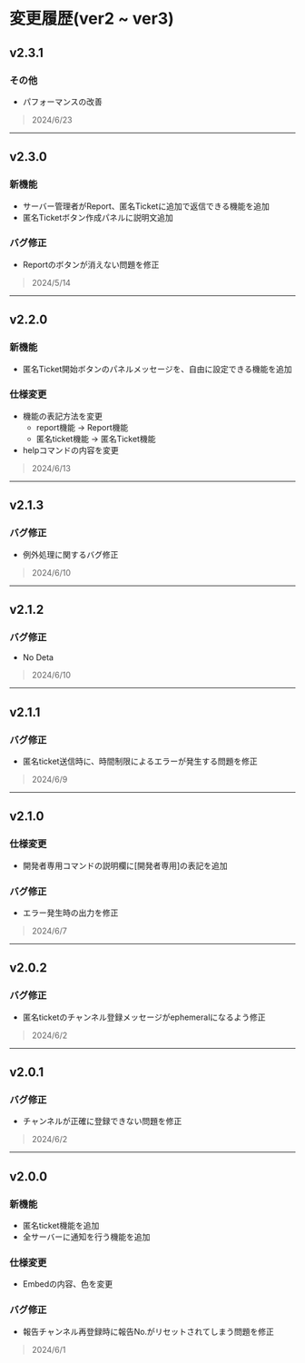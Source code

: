 # 変更履歴(ver2 ~ ver3)

## v2.3.1
### その他
- パフォーマンスの改善
> 2024/6/23

---

## v2.3.0
### 新機能
- サーバー管理者がReport、匿名Ticketに追加で返信できる機能を追加
- 匿名Ticketボタン作成パネルに説明文追加
### バグ修正
- Reportのボタンが消えない問題を修正
> 2024/5/14

---

## v2.2.0
### 新機能
- 匿名Ticket開始ボタンのパネルメッセージを、自由に設定できる機能を追加
### 仕様変更
- 機能の表記方法を変更
  - report機能 → Report機能
  - 匿名ticket機能 → 匿名Ticket機能
- helpコマンドの内容を変更
> 2024/6/13

---

## v2.1.3
### バグ修正
- 例外処理に関するバグ修正
> 2024/6/10

---

## v2.1.2
### バグ修正
- No Deta
> 2024/6/10

---

## v2.1.1
### バグ修正
- 匿名ticket送信時に、時間制限によるエラーが発生する問題を修正
> 2024/6/9

---

## v2.1.0
### 仕様変更
- 開発者専用コマンドの説明欄に[開発者専用]の表記を追加
### バグ修正
- エラー発生時の出力を修正
> 2024/6/7

---

## v2.0.2
### バグ修正
- 匿名ticketのチャンネル登録メッセージがephemeralになるよう修正
> 2024/6/2

---

## v2.0.1
### バグ修正
- チャンネルが正確に登録できない問題を修正
> 2024/6/2

---

## v2.0.0
### 新機能
- 匿名ticket機能を追加
- 全サーバーに通知を行う機能を追加
### 仕様変更
- Embedの内容、色を変更
### バグ修正
- 報告チャンネル再登録時に報告No.がリセットされてしまう問題を修正
> 2024/6/1